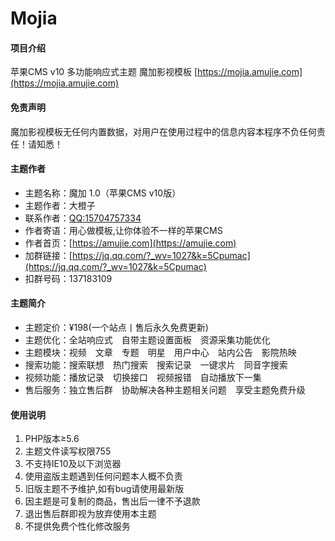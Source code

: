 # Mojia

#### 项目介绍
苹果CMS v10 多功能响应式主题 魔加影视模板 [https://mojia.amujie.com](https://mojia.amujie.com)

#### 免责声明
魔加影视模板无任何内置数据，对用户在使用过程中的信息内容本程序不负任何责任！请知悉！

#### 主题作者
- 主题名称：魔加 1.0（苹果CMS v10版）
- 主题作者：大橙子
- 联系作者：[QQ:15704757334](http://wpa.qq.com/msgrd?v=3&uin=1570457334&site=qq&menu=yes)
- 作者寄语：用心做模板,让你体验不一样的苹果CMS
- 作者首页：[https://amujie.com](https://amujie.com)
- 加群链接：[https://jq.qq.com/?_wv=1027&k=5Cpumac](https://jq.qq.com/?_wv=1027&k=5Cpumac)
- 扣群号码：137183109

#### 主题简介
- 主题定价：¥198(一个站点丨售后永久免费更新)
- 主题优化：全站响应式　自带主题设置面板　资源采集功能优化
- 主题模块：视频　文章　专题　明星　用户中心　站内公告　影院热映
- 搜索功能：搜索联想　热门搜索　搜索记录　一键求片　同音字搜索
- 视频功能：播放记录　切换接口　视频报错　自动播放下一集
- 售后服务：独立售后群　协助解决各种主题相关问题　享受主题免费升级

#### 使用说明
1. PHP版本≥5.6
2. 主题文件读写权限755
3. 不支持IE10及以下浏览器
4. 使用盗版主题遇到任何问题本人概不负责
5. 旧版主题不予维护,如有bug请使用最新版
6. 因主题是可复制的商品，售出后一律不予退款
7. 退出售后群即视为放弃使用本主题
8. 不提供免费个性化修改服务